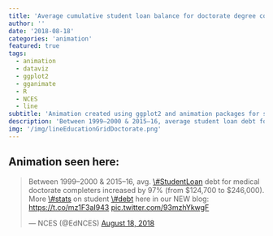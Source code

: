 ```yaml
---
title: 'Average cumulative student loan balance for doctorate degree completers, by degree program: Selected years, 2000–2016'
author: ''
date: '2018-08-18'
categories: 'animation'
featured: true
tags:
  - animation
  - dataviz
  - ggplot2
  - gganimate
  - R
  - NCES
  - line
subtitle: 'Animation created using ggplot2 and animation packages for social media distribution'
description: 'Between 1999–2000 & 2015–16, average student loan debt for medical doctorate completers increased by 97% (from $124,700 to $246,000).'
img: '/img/lineEducationGridDoctorate.png'
---
```


## Animation seen here:

<blockquote class="twitter-tweet" data-lang="en">
<p lang="en" dir="ltr">
Between 1999–2000 & 2015–16, avg.
<a href="https://twitter.com/hashtag/StudentLoan?src=hash&amp;ref_src=twsrc%5Etfw">\#StudentLoan</a>
debt for medical doctorate completers increased by 97% (from $124,700 to
$246,000). More
<a href="https://twitter.com/hashtag/stats?src=hash&amp;ref_src=twsrc%5Etfw">\#stats</a>
on student
<a href="https://twitter.com/hashtag/debt?src=hash&amp;ref_src=twsrc%5Etfw">\#debt</a>
here in our NEW blog:
<a href="https://t.co/mz1F3aI943">https://t.co/mz1F3aI943</a>
<a href="https://t.co/93mzhYkwgF">pic.twitter.com/93mzhYkwgF</a>
</p>
— NCES (@EdNCES)
<a href="https://twitter.com/EdNCES/status/1030868436027691010?ref_src=twsrc%5Etfw">August
18, 2018</a>
</blockquote>
